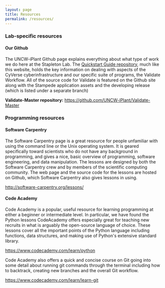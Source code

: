 ```yaml
---
layout: page
title: Resources
permalink: /resources/
---
```



### Lab-specific resources

#### Our Github

The UNCW-iPlant Github page explains everything about what type of work we do here at the Stapleton Lab. 
The [Quickstart Guide repository](https://github.com/UNCW-iPlant/Quickstart-guide), much like this website, holds the key information on dealing with aspects of the CyVerse cyberinfrastructure and our specific suite of programs, the Validate Workflow.
All of the source code for Validate is featured on the Github site along with the Stampede application assets and the developing release (which is listed under a separate branch)

**Validate-Master repository:** https://github.com/UNCW-iPlant/Validate-Master

### Programming resources




#### Software Carpentry

The Software Carpentry page is a great resource for people unfamiliar with using the command line or the Unix operating system. 
It is geared specifically toward scientists who do not have any background in programming, 
and gives a nice, basic overview of programming, software engineering, and data manipulation. 
The lessons are designed by both the Software Carpentry crew and by members of the scientific computing community. 
The web page and the source code for the lessons are hosted on Github, which Software Carpentry also gives lessons in using.

http://software-carpentry.org/lessons/ 

#### Code Academy

Code Academy is a popular, useful resource for learning programming at either a beginner or intermediate level. 
In particular, we have found the Python lessons CodeAcademy offers especially great for teaching new recruits in what is arguably the open-source language of choice.
These lessons cover all the important points of the Python language including functions, data structures, and making use of Python's extensive standard library.

https://www.codecademy.com/learn/python

Code Academy also offers a quick and concise course on Git going into some detail about running git commands through the terminal including how to backtrack, creating new branches and the overall Git workflow. 

https://www.codecademy.com/learn/learn-git


